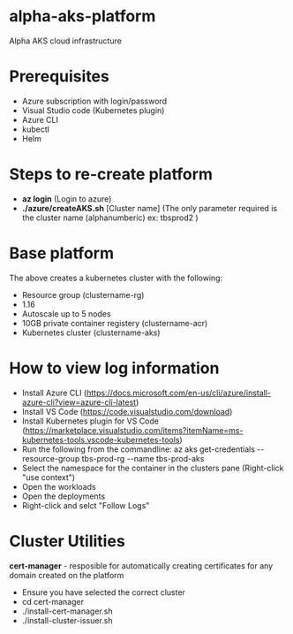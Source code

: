 # alpha-aks-platform
Alpha AKS cloud infrastructure

# Prerequisites
- Azure subscription with login/password
- Visual Studio code (Kubernetes plugin)
- Azure CLI
- kubectl
- Helm

# Steps to re-create platform
- **az login** (Login to azure)
- **./azure/createAKS.sh** [Cluster name] (The only parameter required is the cluster name (alphanumberic) ex: tbsprod2 )

# Base platform
The above creates a kubernetes cluster with the following: 
- Resource group (clustername-rg)
- 1.16
- Autoscale up to 5 nodes
- 10GB private container registery (clustername-acr)
- Kubernetes cluster (clustername-aks)

# How to view log information
- Install Azure CLI (https://docs.microsoft.com/en-us/cli/azure/install-azure-cli?view=azure-cli-latest)
- Install VS Code (https://code.visualstudio.com/download)
- Install Kubernetes plugin for VS Code (https://marketplace.visualstudio.com/items?itemName=ms-kubernetes-tools.vscode-kubernetes-tools)
- Run the following from the commandline: az aks get-credentials --resource-group tbs-prod-rg --name tbs-prod-aks
- Select the namespace for the container in the clusters pane (Right-click "use context")
- Open the workloads 
- Open the deployments
- Right-click and selct "Follow Logs"

# Cluster Utilities

**cert-manager** - resposible for automatically creating certificates for any domain created on the platform
- Ensure you have selected the correct cluster
- cd cert-manager
- ./install-cert-manager.sh
- ./install-cluster-issuer.sh

